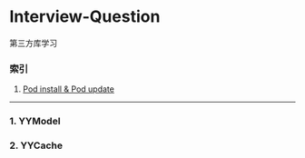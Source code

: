 # Interview-Question

第三方库学习

### 索引

1. [Pod install & Pod update]()



-----

### 1. YYModel

### 2. YYCache

